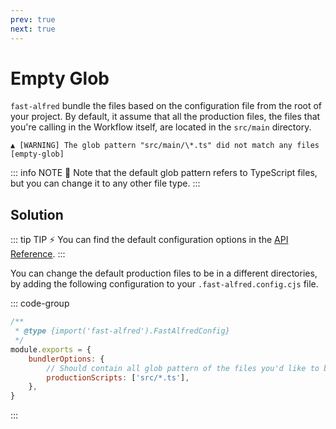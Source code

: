 ```yaml
---
prev: true
next: true
---
```


# Empty Glob

`fast-alfred` bundle the files based on the configuration file from the root of your project.
By default, it assume that all the production files, the files that you're calling in the Workflow itself, are located in the `src/main` directory.

```log
▲ [WARNING] The glob pattern "src/main/\*.ts" did not match any files [empty-glob]
```

::: info NOTE 📝
Note that the default glob pattern refers to TypeScript files, but you can change it to any other file type.
:::

## Solution

<!-- TODO - include link to official API docs -->

::: tip TIP ⚡️
You can find the default configuration options in the [API Reference](/app/setup/bundler-options#productionscripts).
:::

You can change the default production files to be in a different directories, by adding the following configuration to your `.fast-alfred.config.cjs` file.

::: code-group

```javascript [.fast-alfred.config.cjs]
/**
 * @type {import('fast-alfred').FastAlfredConfig}
 */
module.exports = {
    bundlerOptions: {
        // Should contain all glob pattern of the files you'd like to bundle into
        productionScripts: ['src/*.ts'],
    },
}
```

:::
